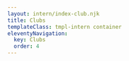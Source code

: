 ```yaml
---
layout: intern/index-club.njk
title: Clubs
templateClass: tmpl-intern container
eleventyNavigation:
  key: Clubs
  order: 4
---
```


